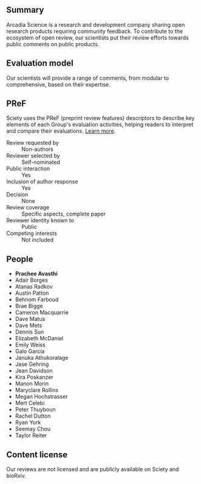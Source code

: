 ## Summary

Arcadia Science is a research and development company sharing open research products requiring community feedback. To contribute to the ecosystem of open review, our scientists put their review efforts towards public comments on public products.

## Evaluation model

Our scientists will provide a range of comments, from modular to comprehensive, based on their expertise.

## PReF

Sciety uses the PReF (preprint review features) descriptors to describe key elements of each Group's evaluation activities, helping readers to interpret and compare their evaluations.
[Learn more](https://osf.io/8zj9w/).

<dl class="group-page-pref">
    <dt>Review requested by</dt>
    <dd>Non-authors</dd>
    <dt>Reviewer selected by</dt>
    <dd>Self-nominated</dd>
    <dt>Public interaction</dt>
    <dd>Yes</dd>
    <dt>Inclusion of author response</dt>
    <dd>Yes</dd>
    <dt>Decision</dt>
    <dd>None</dd>
    <dt>Review coverage</dt>
    <dd>Specific aspects, complete paper</dd>
    <dt>Reviewer identity known to</dt>
    <dd>Public</dd>
    <dt>Competing interests</dt>
    <dd>Not included</dd>
</dl>

## People

- **Prachee Avasthi**
- Adair Borges
- Atanas Radkov
- Austin Patton
- Behnom Farboud
- Brae Bigge
- Cameron Macquarrie
- Dave Matus
- Dave Mets
- Dennis Sun
- Elizabeth McDaniel
- Emily Weiss
- Galo Garcia
- Januka Athukoralage
- Jase Gehring
- Jean Davidson
- Kira Poskanzer
- Manon Morin
- Maryclare Rollins
- Megan Hochstrasser
- Mert Celebi
- Peter Thuyboun
- Rachel Dutton
- Ryan York
- Seemay Chou
- Taylor Reiter

## Content license

Our reviews are not licensed and are publicly available on Sciety and bioRxiv.
